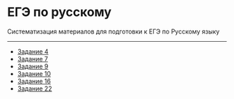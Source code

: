 # ЕГЭ по русскому

Систематизация материалов для подготовки к ЕГЭ по Русскому языку

---

* [Задание 4]()
* [Задание 7]()
* [Задание 9]()
* [Задание 10]()
* [Задание 16]()
* [Задание 22]()
